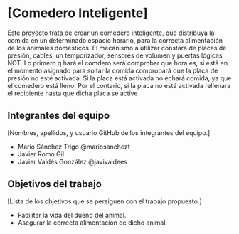 # [Comedero Inteligente]
Este proyecto trata de crear un comedero inteligente, que distribuya la comida en un determinado espacio horario, para la correcta alimentación de los animales domésticos.
El mecanismo a utilizar constará de placas de presión, cables, un temporizador, sensores de volumen y puertas lógicas NOT. 
Lo primero q hará el comdero será comprobar que hora es, si está en el momento asignado para soltar la comida comprobará que la placa de presión no esté activada: 
Si la placa está activada no echará comida, ya que el comedero está lleno. Por el contario, si la placa no está activada rellenara el recipiente hasta que dicha placa se active

## Integrantes del equipo

[Nombres, apellidos, y usuario GitHub de los integrantes del equipo.] 

- Mario Sánchez Trigo @mariosanchezt
- Javier Romo Gil
- Javier Valdés González @javivaldees

## Objetivos del trabajo

[Lista de los objetivos que se persiguen con el trabajo propuesto.]
- Facilitar la vida del dueño del animal.
- Asegurar la correcta alimentación de dicho animal.
